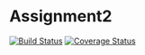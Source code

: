 # Assignment2
[![Build Status](https://travis-ci.com/FedeWade/Assignment2.svg?branch=master)](https://travis-ci.com/FedeWade/Assignment2) [![Coverage Status](https://coveralls.io/repos/github/FedeWade/Assignment2/badge.svg?branch=master)](https://coveralls.io/github/FedeWade/Assignment2?branch=master)

